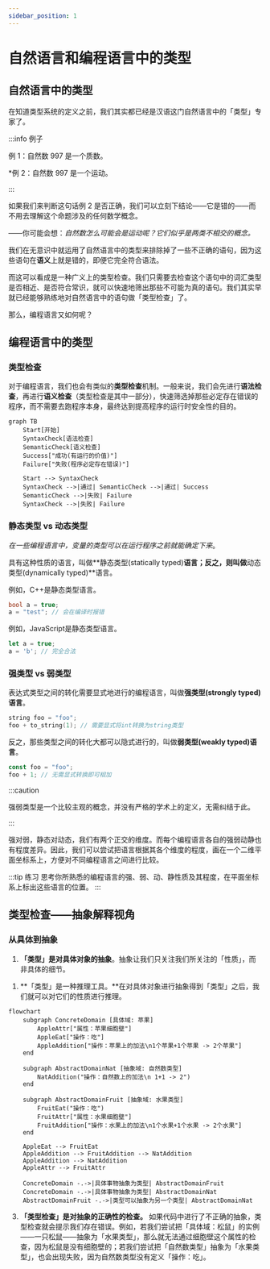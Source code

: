 ```yaml
---
sidebar_position: 1
---
```


# 自然语言和编程语言中的类型

## 自然语言中的类型

在知道类型系统的定义之前，我们其实都已经是汉语这门自然语言中的「类型」专家了。

:::info 例子

例 1：自然数 997 是一个质数。

\*例 2：自然数 997 是一个运动。

:::

如果我们来判断这句话例 2 是否正确，我们可以立刻下结论——它是错的——而不用去理解这个命题涉及的任何数学概念。

——你可能会想：*自然数怎么可能会是运动呢？它们似乎是两类不相交的概念。*

我们在无意识中就运用了自然语言中的类型来排除掉了一些不正确的语句，因为这些语句在**语义**上就是错的，即便它完全符合语法。

而这可以看成是一种广义上的类型检查。我们只需要去检查这个语句中的词汇类型是否相近、是否符合常识，就可以快速地筛出那些不可能为真的语句。我们其实早就已经能够熟练地对自然语言中的语句做「类型检查」了。

那么，编程语言又如何呢？

## 编程语言中的类型

### 类型检查

对于编程语言，我们也会有类似的**类型检查**机制。一般来说，我们会先进行**语法检查**，再进行**语义检查**（类型检查是其中一部分），快速筛选掉那些必定存在错误的程序，而不需要去跑程序本身，最终达到提高程序的运行时安全性的目的。

```mermaid
graph TB    
    Start[开始]
    SyntaxCheck[语法检查]
    SemanticCheck[语义检查]
    Success["成功(有运行的价值)"]
    Failure["失败(程序必定存在错误)"]

    Start --> SyntaxCheck
    SyntaxCheck -->|通过| SemanticCheck -->|通过| Success
    SemanticCheck -->|失败| Failure
    SyntaxCheck -->|失败| Failure
```

### 静态类型 vs 动态类型

*在一些编程语言中，变量的类型可以在运行程序之前就能确定下来*。

具有这种性质的语言，叫做**静态类型(statically typed)**语言；反之，则叫做**动态类型(dynamically typed)**语言。

例如，C++是静态类型语言。

```cpp {2}
bool a = true;
a = "test"; // 会在编译时报错
```

例如，JavaScript是静态类型语言。

```js {2}
let a = true;
a = 'b'; // 完全合法
```

### 强类型 vs 弱类型

表达式类型之间的转化需要显式地进行的编程语言，叫做**强类型(strongly typed)语言**。

```cpp {2}
string foo = "foo";
foo + to_string(1); // 需要显式将int转换为string类型
```

反之，那些类型之间的转化大都可以隐式进行的，叫做**弱类型(weakly typed)语言**。


```ts {2}
const foo = "foo";
foo + 1; // 无需显式转换即可相加
```

:::caution

强弱类型是一个比较主观的概念，并没有严格的学术上的定义，无需纠结于此。

:::

强对弱，静态对动态，我们有两个正交的维度。而每个编程语言各自的强弱动静也有程度差异。因此，我们可以尝试把语言根据其各个维度的程度，画在一个二维平面坐标系上，方便对不同编程语言之间进行比较。

:::tip 练习
思考你所熟悉的编程语言的强、弱、动、静性质及其程度，在平面坐标系上标出这些语言的位置。
:::

## 类型检查——抽象解释视角

### 从具体到抽象

1. **「类型」是对具体对象的抽象**。抽象让我们只关注我们所关注的「性质」，而非具体的细节。
<!-- 「类型」是对具体对象的「俯瞰」，如同眯起眼睛看世界，我们不再关注物体的每个视觉细节，而是只关注它们的颜色。 -->

1. **「类型」是一种推理工具。**在对具体对象进行抽象得到「类型」之后，我们就可以对它们的性质进行推理。

```mermaid
flowchart
    subgraph ConcreteDomain [具体域: 苹果]
        AppleAttr["属性：苹果细胞壁"]
        AppleEat["操作：吃"]
        AppleAddition["操作：苹果上的加法\n1个苹果+1个苹果 -> 2个苹果"]
    end

    subgraph AbstractDomainNat [抽象域: 自然数类型]
        NatAddition("操作：自然数上的加法\n 1+1 -> 2")
    end

    subgraph AbstractDomainFruit [抽象域: 水果类型]
        FruitEat("操作：吃")
        FruitAttr["属性：水果细胞壁"]
        FruitAddition["操作：水果上的加法\n1个水果+1个水果 -> 2个水果"]
    end

    AppleEat --> FruitEat
    AppleAddition --> FruitAddition --> NatAddition
    AppleAddition --> NatAddition
    AppleAttr --> FruitAttr

    ConcreteDomain -.->|具体事物抽象为类型| AbstractDomainFruit
    ConcreteDomain -.->|具体事物抽象为类型| AbstractDomainNat
    AbstractDomainFruit -.->|类型可以抽象为另一个类型| AbstractDomainNat
```

3. **「类型检查」是对抽象的正确性的检查。** 如果代码中进行了不正确的抽象，类型检查就会提示我们存在错误。例如，若我们尝试把「具体域：松鼠」的实例——一只松鼠——抽象为「水果类型」，那么就无法通过细胞壁这个属性的检查，因为松鼠是没有细胞壁的；若我们尝试把「自然数类型」抽象为「水果类型」，也会出现失败，因为自然数类型没有定义「操作：吃」。